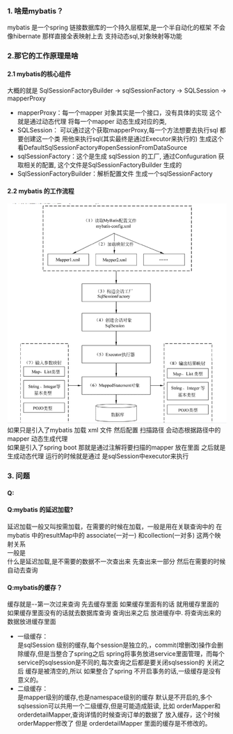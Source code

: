 
### 1. 啥是mybatis？
   mybatis 是一个spring 链接数据库的一个持久层框架,是一个半自动化的框架 不会像hibernate 那样直接全表映射上去 支持动态sql,对象映射等功能

### 2.那它的工作原理是啥

   #### 2.1 mybatis的核心组件
   大概的就是 SqlSessionFactoryBuilder -> sqlSessionFactory -> SQLSession -> mapperProxy
   * mapperProxy：每一个mapper 对象其实是一个接口，没有具体的实现 这个就是通过动态代理 将每一个mapper 动态生成对应的类,
   * SQLSession： 可以通过这个获取mapperProxy,每一个方法想要去执行sql 都要创建这一个类 用他来执行sql(其实最终是通过Executor来执行的) 生成这个看DefaultSqlSessionFactory#openSessionFromDataSource
   * sqlSessionFactory：这个是生成 sqlSession 的工厂, 通过Confuguration 获取相关的配置, 这个文件是SqlSessionFactoryBuilder 生成的
   * SqlSessionFactoryBuilder：解析配置文件 生成一个sqlSessionFactory

   #### 2.2 mybatis 的工作流程
   ![image](../image/mybatis工作流程.png)
     如果只是引入了mybatis 加载 xml 文件 然后配置 扫描路径 会动态根据路径中的mapper 动态生成代理  
   如果是引入了spring boot 那就是通过注解将要扫描的mapper 放在里面 之后就是生成动态代理 运行的时候就是通过 是sqlSession中executor来执行

### 3. 问题

#### Q:

#### Q:mybatis 的延迟加载?
   延迟加载一般又叫按需加载，在需要的时候在加载，一般是用在关联查询中的 在mybatis 中的resultMap中的 associate(一对一) 和collection(一对多) 这两个映射关系  
   一般是<association property="主model中要映射的" column="查询列名" select="副mapper中的方法 com...selectById"></association>  
   什么是延迟加载,是不需要的数据不一次查出来 先查出来一部分 然后在需要的时候自动去查询 

#### Q:mybatis的缓存？
   缓存就是--第一次过来查询 先去缓存里面 如果缓存里面有的话 就用缓存里面的  如果缓存里面没有的话就去数据库查询 查询出来之后 放进缓存中.
      将查询出来的数据放进缓存里面
   * 一级缓存：   
        是sqlSession 级别的缓存,每个session是独立的,，commit(增删改)操作会删除缓存,但是当整合了spring之后 spring将事务放进service里面管理，而每个service的sqlsession是不同的,每次查询之后都是要关闭sqlsession的 关闭之后
   缓存是被清空的,所以 如果整合了spring 不开启事务的话,一级缓存是没有意义的。
   * 二级缓存：  
        是mapper级别的缓存,也是namespace级别的缓存 默认是不开启的,多个sqlsession可以共用一个二级缓存,但是可能造成脏读, 比如 orderMapper和 orderdetailMapper,查询详情的时候查询订单的数据了 
        放入缓存，这个时候orderMapper修改了 但是 orderdetailMapper 里面的缓存是不修改的。

   
   
   
   
   
   
   
   
   
   
   
   
   
   
   
   
   
   
   
   
   
   
   
   
   
   
   
   
   
   
   
   
   
   
   
   
   